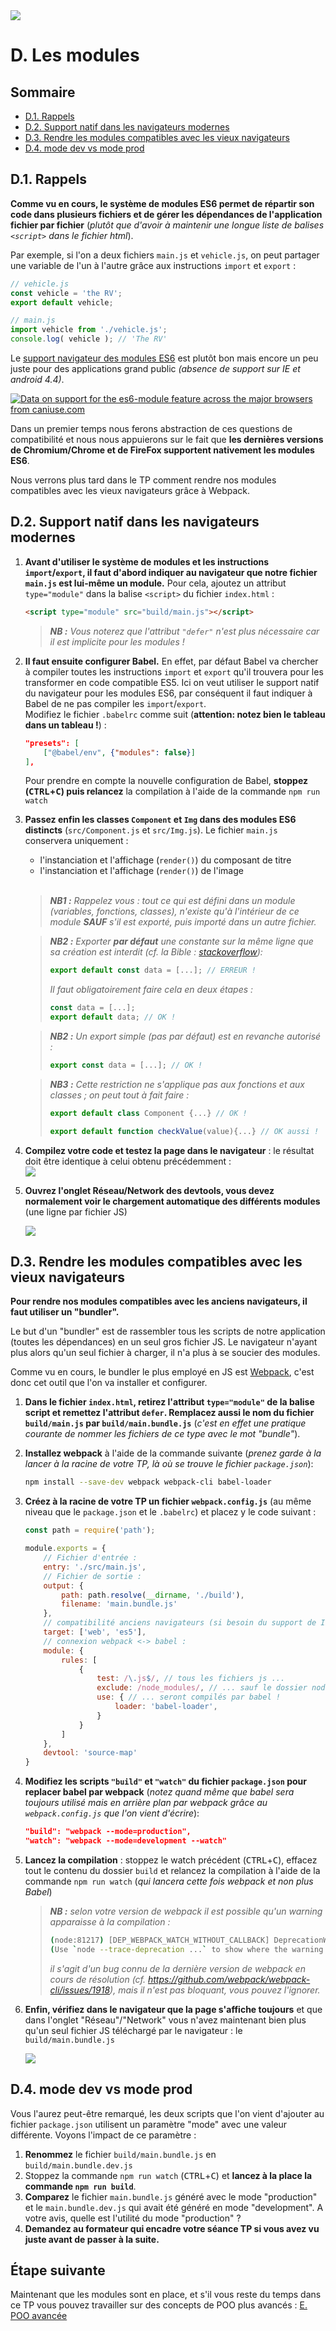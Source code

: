 <img src="images/readme/header-small.jpg" >

# D. Les modules <!-- omit in toc -->

## Sommaire <!-- omit in toc -->
- [D.1. Rappels](#d1-rappels)
- [D.2. Support natif dans les navigateurs modernes](#d2-support-natif-dans-les-navigateurs-modernes)
- [D.3. Rendre les modules compatibles avec les vieux navigateurs](#d3-rendre-les-modules-compatibles-avec-les-vieux-navigateurs)
- [D.4. mode dev vs mode prod](#d4-mode-dev-vs-mode-prod)

## D.1. Rappels
**Comme vu en cours, le système de modules ES6 permet de répartir son code dans plusieurs fichiers et de gérer les dépendances de l'application fichier par fichier** (*plutôt que d'avoir à maintenir une longue liste de balises `<script>` dans le fichier html*).

Par exemple, si l'on a deux fichiers `main.js` et `vehicle.js`, on peut partager une variable de l'un à l'autre grâce aux instructions `import` et `export` :
```js
// vehicle.js
const vehicle = 'the RV';
export default vehicle;
```
```js
// main.js
import vehicle from './vehicle.js';
console.log( vehicle ); // 'The RV'
```

Le [support navigateur des modules ES6](https://caniuse.com/#feat=es6-module) est plutôt bon mais encore un peu juste pour des applications grand public *(absence de support sur IE et android 4.4)*.

<a href="http://caniuse.com/#feat=es6-module">
	<picture>
		<source type="image/webp" srcset="https://caniuse.bitsofco.de/image/es6-module.webp">
		<source type="image/png" srcset="https://caniuse.bitsofco.de/image/es6-module.png">
		<img src="https://caniuse.bitsofco.de/image/es6-module.jpg" alt="Data on support for the es6-module feature across the major browsers from caniuse.com">
	</picture>
</a>

Dans un premier temps nous ferons abstraction de ces questions de compatibilité et nous nous appuierons sur le fait que **les dernières versions de Chromium/Chrome et de FireFox supportent nativement les modules ES6**.

Nous verrons plus tard dans le TP comment rendre nos modules compatibles avec les vieux navigateurs grâce à Webpack.

## D.2. Support natif dans les navigateurs modernes
1.  **Avant d'utiliser le système de modules et les instructions `import`/`export`, il faut d'abord indiquer au navigateur que notre fichier `main.js` est lui-même un module.** Pour cela, ajoutez un attribut `type="module"` dans la balise `<script>` du fichier `index.html` :
	```html
	<script type="module" src="build/main.js"></script>
	```
	> _**NB :** Vous noterez que l'attribut `"defer"` n'est plus nécessaire car il est implicite pour les modules !_

2. **Il faut ensuite configurer Babel.** En effet, par défaut Babel va chercher à compiler toutes les instructions `import` et `export` qu'il trouvera pour les transformer en code compatible ES5. Ici on veut utiliser le support natif du navigateur pour les modules ES6, par conséquent il faut indiquer à Babel de ne pas compiler les `import`/`export`.<br>
	Modifiez le fichier `.babelrc` comme suit (**attention: notez bien le tableau dans un tableau !**) :
	```json
	"presets": [
		["@babel/env", {"modules": false}]
	],
	```
	Pour prendre en compte la nouvelle configuration de Babel, **stoppez (<kbd>CTRL</kbd>+<kbd>C</kbd>) puis relancez** la compilation à l'aide de la commande `npm run watch`

1.  **Passez enfin les classes `Component` et `Img` dans des modules ES6 distincts** (`src/Component.js` et `src/Img.js`).
	Le fichier `main.js` conservera uniquement :
    - l'instanciation et l'affichage (`render()`) du composant de titre
    - l'instanciation et l'affichage (`render()`) de l'image

	<br>

	> _**NB1 :** Rappelez vous : tout ce qui est défini dans un module (variables, fonctions, classes), n'existe qu'à l'intérieur de ce module **SAUF** s'il est exporté, puis importé dans un autre fichier._

	> _**NB2 :** Exporter **par défaut** une constante sur la même ligne que sa création est interdit (cf. la Bible : [stackoverflow](https://stackoverflow.com/a/36261387)):_
	> ```js
	> export default const data = [...]; // ERREUR !
	> ```
	> _Il faut obligatoirement faire cela en deux étapes :_
	> ```js
	> const data = [...];
	> export default data; // OK !
	> ```

	> _**NB2 :** Un export simple (pas par défaut) est en revanche autorisé :_
	> ```js
	> export const data = [...]; // OK !
	> ```

	> _**NB3 :** Cette restriction ne s'applique pas aux fonctions et aux classes ; on peut tout à fait faire :_
	> ```js
	> export default class Component {...} // OK !
	> ```
	> ```js
	> export default function checkValue(value){...} // OK aussi !
	> ```

2. **Compilez votre code et testez la page dans le navigateur** : le résultat doit être identique à celui obtenu précédemment :<br><a href="images/readme/screen-02.png"><img src="images/readme/screen-02.png" ></a>

3. **Ouvrez l'onglet Réseau/Network des devtools, vous devez normalement voir le chargement automatique des différents modules** (une ligne par fichier JS)

	<img src="images/readme/modules-network.png" />

## D.3. Rendre les modules compatibles avec les vieux navigateurs

**Pour rendre nos modules compatibles avec les anciens navigateurs, il faut utiliser un "bundler".**

Le but d'un "bundler" est de rassembler tous les scripts de notre application (toutes les dépendances) en un seul gros fichier JS. Le navigateur n'ayant plus alors qu'un seul fichier à charger, il n'a plus à se soucier des modules.

Comme vu en cours, le bundler le plus employé en JS est [Webpack](https://webpack.js.org/), c'est donc cet outil que l'on va installer et configurer.

1. **Dans le fichier `index.html`, retirez l'attribut `type="module"` de la balise script et remettez l'attribut `defer`. Remplacez aussi le nom du fichier `build/main.js` par `build/main.bundle.js`** (*c'est en effet une pratique courante de nommer les fichiers de ce type avec le mot "bundle"*).

2. **Installez webpack** à l'aide de la commande suivante (*prenez garde à la lancer à la racine de votre TP, là où se trouve le fichier `package.json`*):
	```bash
	npm install --save-dev webpack webpack-cli babel-loader
	```
3. **Créez à la racine de votre TP un fichier `webpack.config.js`** (au même niveau que le `package.json` et le `.babelrc`) et placez y le code suivant :
	```js
	const path = require('path');

	module.exports = {
		// Fichier d'entrée :
		entry: './src/main.js',
		// Fichier de sortie :
		output: {
			path: path.resolve(__dirname, './build'),
			filename: 'main.bundle.js'
		},
		// compatibilité anciens navigateurs (si besoin du support de IE11 ou android 4.4)
		target: ['web', 'es5'],
		// connexion webpack <-> babel :
		module: {
			rules: [
				{
					test: /\.js$/, // tous les fichiers js ...
					exclude: /node_modules/, // ... sauf le dossier node_modules ...
					use: { // ... seront compilés par babel !
						loader: 'babel-loader',
					}
				}
			]
		},
		devtool: 'source-map'
	}
	```

4. **Modifiez les scripts `"build"` et `"watch"` du fichier `package.json` pour replacer babel par webpack** (*notez quand même que babel sera toujours utilisé mais en arrière plan par webpack grâce au `webpack.config.js` que l'on vient d'écrire*):
	```json
	"build": "webpack --mode=production",
	"watch": "webpack --mode=development --watch"
	```
5. **Lancez la compilation** : stoppez le watch précédent (<kbd>CTRL</kbd>+<kbd>C</kbd>), effacez tout le contenu du dossier `build` et relancez la compilation à l'aide de la commande `npm run watch` (*qui lancera cette fois webpack et non plus Babel*)

	> _**NB :** selon votre version de webpack il est possible qu'un warning apparaisse à la compilation :_
	> ```bash
	> (node:81217) [DEP_WEBPACK_WATCH_WITHOUT_CALLBACK] DeprecationWarning: A 'callback' argument need to be provided to the 'webpack(options, callback)' function when the 'watch' option is set. There is no way to handle the 'watch' option without a callback.
	> (Use `node --trace-deprecation ...` to show where the warning was created)
	> ```
	> _il s'agit d'un bug connu de la dernière version de webpack en cours de résolution (cf. https://github.com/webpack/webpack-cli/issues/1918), mais il n'est pas bloquant, vous pouvez l'ignorer._

6. **Enfin, vérifiez dans le navigateur que la page s'affiche toujours** et que dans l'onglet "Réseau"/"Network" vous n'avez maintenant bien plus qu'un seul fichier JS téléchargé par le navigateur : le `build/main.bundle.js`

	<img src="images/readme/modules-network-bundle.png" />

## D.4. mode dev vs mode prod

Vous l'aurez peut-être remarqué, les deux scripts que l'on vient d'ajouter au fichier `package.json` utilisent un paramètre "mode" avec une valeur différente. Voyons l'impact de ce paramètre :

1. **Renommez** le fichier `build/main.bundle.js` en `build/main.bundle.dev.js`
2. Stoppez la commande `npm run watch` (<kbd>CTRL</kbd>+<kbd>C</kbd>) et **lancez à la place la commande `npm run build`**.
3. **Comparez** le fichier `main.bundle.js` généré avec le mode "production" et le `main.bundle.dev.js` qui avait été généré en mode "development". A votre avis, quelle est l'utilité du mode "production" ?
4. **Demandez au formateur qui encadre votre séance TP si vous avez vu juste avant de passer à la suite.**

## Étape suivante <!-- omit in toc -->
Maintenant que les modules sont en place, et s'il vous reste du temps dans ce TP vous pouvez travailler sur des concepts de POO plus avancés : [E. POO avancée](E-poo-avancee.md)
